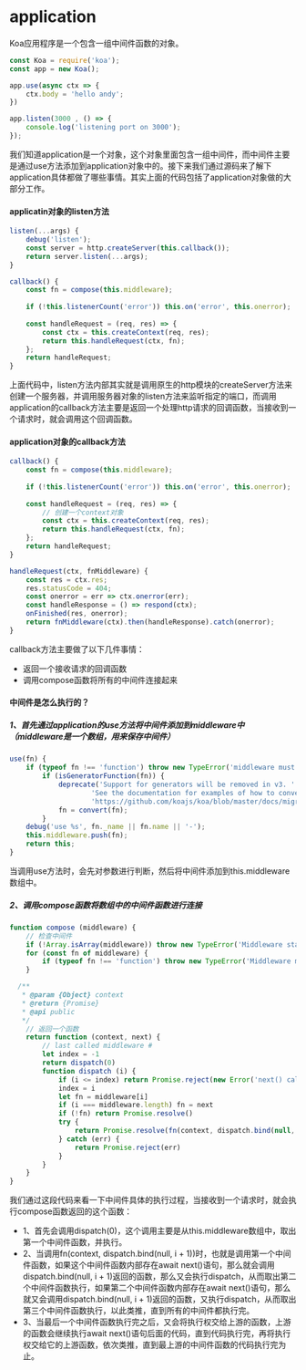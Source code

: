 # application
Koa应用程序是一个包含一组中间件函数的对象。

```javascript
const Koa = require('koa');
const app = new Koa();

app.use(async ctx => {
    ctx.body = 'hello andy';
})

app.listen(3000 , () => {
    console.log('listening port on 3000');
});
```
我们知道application是一个对象，这个对象里面包含一组中间件，而中间件主要是通过use方法添加到application对象中的。接下来我们通过源码来了解下application具体都做了哪些事情。其实上面的代码包括了application对象做的大部分工作。

#### applicatin对象的listen方法

```javascript
listen(...args) {
    debug('listen');
    const server = http.createServer(this.callback());
    return server.listen(...args);
}

callback() {
    const fn = compose(this.middleware);
    
    if (!this.listenerCount('error')) this.on('error', this.onerror);
    
    const handleRequest = (req, res) => {
        const ctx = this.createContext(req, res);
        return this.handleRequest(ctx, fn);
    };
    return handleRequest;
}
```
上面代码中，listen方法内部其实就是调用原生的http模块的createServer方法来创建一个服务器，并调用服务器对象的listen方法来监听指定的端口，而调用application的callback方法主要是返回一个处理http请求的回调函数，当接收到一个请求时，就会调用这个回调函数。

#### application对象的callback方法

```javascript
callback() {
    const fn = compose(this.middleware);
    
    if (!this.listenerCount('error')) this.on('error', this.onerror);
    
    const handleRequest = (req, res) => {
        // 创建一个context对象
        const ctx = this.createContext(req, res);
        return this.handleRequest(ctx, fn);
    };
    return handleRequest;
}

handleRequest(ctx, fnMiddleware) {
    const res = ctx.res;
    res.statusCode = 404;
    const onerror = err => ctx.onerror(err);
    const handleResponse = () => respond(ctx);
    onFinished(res, onerror);
    return fnMiddleware(ctx).then(handleResponse).catch(onerror);
}
```
callback方法主要做了以下几件事情：
- 返回一个接收请求的回调函数
- 调用compose函数将所有的中间件连接起来

#### 中间件是怎么执行的？
##### 1、首先通过application的use方法将中间件添加到middleware中（middleware是一个数组，用来保存中间件）

```javascript
use(fn) {
    if (typeof fn !== 'function') throw new TypeError('middleware must be a function!');
        if (isGeneratorFunction(fn)) {
            deprecate('Support for generators will be removed in v3. ' +
                    'See the documentation for examples of how to convert old middleware ' +
                    'https://github.com/koajs/koa/blob/master/docs/migration.md');
            fn = convert(fn);
        }
    debug('use %s', fn._name || fn.name || '-');
    this.middleware.push(fn);
    return this;
}
```
当调用use方法时，会先对参数进行判断，然后将中间件添加到this.middleware数组中。
##### 2、调用compose函数将数组中的中间件函数进行连接

```javascript
function compose (middleware) {
    // 检查中间件
    if (!Array.isArray(middleware)) throw new TypeError('Middleware stack must be an array!')
    for (const fn of middleware) {
        if (typeof fn !== 'function') throw new TypeError('Middleware must be composed of functions!')
    }

  /**
   * @param {Object} context
   * @return {Promise}
   * @api public
   */
    // 返回一个函数
    return function (context, next) {
        // last called middleware #
        let index = -1
        return dispatch(0)
        function dispatch (i) {
            if (i <= index) return Promise.reject(new Error('next() called multiple times'))
            index = i
            let fn = middleware[i]
            if (i === middleware.length) fn = next
            if (!fn) return Promise.resolve()
            try {
                return Promise.resolve(fn(context, dispatch.bind(null, i + 1)));
            } catch (err) {
                return Promise.reject(err)
            }
        }
    }
}
```
我们通过这段代码来看一下中间件具体的执行过程，当接收到一个请求时，就会执行compose函数返回的这个函数：

- 1、首先会调用dispatch(0)，这个调用主要是从this.middleware数组中，取出第一个中间件函数，并执行。
- 2、当调用fn(context, dispatch.bind(null, i + 1))时，也就是调用第一个中间件函数，如果这个中间件函数内部存在await next()语句，那么就会调用dispatch.bind(null, i + 1)返回的函数，那么又会执行dispatch，从而取出第二个中间件函数执行，如果第二个中间件函数内部存在await next()语句，那么就又会调用dispatch.bind(null, i + 1)返回的函数，又执行dispatch，从而取出第三个中间件函数执行，以此类推，直到所有的中间件都执行完。
- 3、当最后一个中间件函数执行完之后，又会将执行权交给上游的函数，上游的函数会继续执行await next()语句后面的代码，直到代码执行完，再将执行权交给它的上游函数，依次类推，直到最上游的中间件函数的代码执行完为止。
